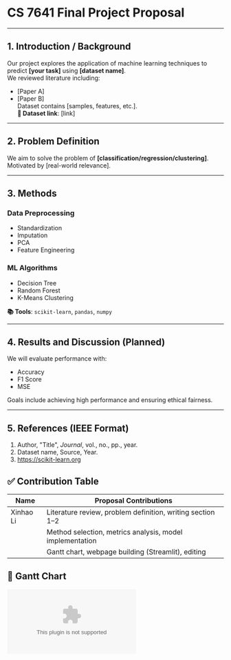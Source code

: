 # CS 7641 Final Project Proposal

---

## 1. Introduction / Background
Our project explores the application of machine learning techniques to predict **[your task]** using **[dataset name]**.  
We reviewed literature including:  
- [Paper A]  
- [Paper B]  
Dataset contains [samples, features, etc.].  
**📎 Dataset link**: [link]

---

## 2. Problem Definition
We aim to solve the problem of **[classification/regression/clustering]**.  
Motivated by [real-world relevance].

---

## 3. Methods

### Data Preprocessing
- Standardization
- Imputation
- PCA
- Feature Engineering

### ML Algorithms
- Decision Tree  
- Random Forest  
- K-Means Clustering  

**📚 Tools**: `scikit-learn`, `pandas`, `numpy`

---

## 4. Results and Discussion (Planned)
We will evaluate performance with:
- Accuracy
- F1 Score
- MSE

Goals include achieving high performance and ensuring ethical fairness.

---

## 5. References (IEEE Format)
1. Author, "Title", *Journal*, vol., no., pp., year.  
2. Dataset name, Source, Year.  
3. https://scikit-learn.org

## ✅ Contribution Table

| Name       | Proposal Contributions                                  |
|------------|----------------------------------------------------------|
| Xinhao Li | Literature review, problem definition, writing section 1–2 |
|  | Method selection, metrics analysis, model implementation |
|  | Gantt chart, webpage building (Streamlit), editing      |


## 📅 Gantt Chart

![Gantt Chart](GanttChart.xlsx)


